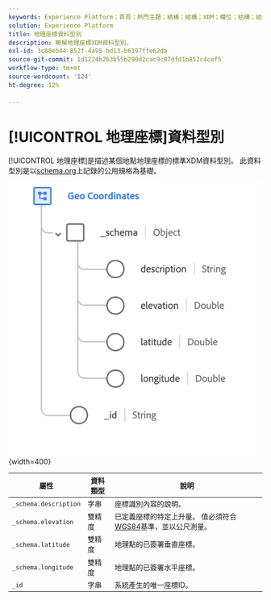 ```yaml
---
keywords: Experience Platform；首頁；熱門主題；結構；結構；XDM；欄位；結構；結構；地理；座標；資料型別；資料型別；
solution: Experience Platform
title: 地理座標資料型別
description: 瞭解地理座標XDM資料型別。
exl-id: 3c80eb44-852f-4a95-bd13-b6197ffe62da
source-git-commit: 1d1224b263b55b290d2cac9c07dfd1b852c4cef5
workflow-type: tm+mt
source-wordcount: '124'
ht-degree: 12%

---
```


# [!UICONTROL 地理座標]資料型別

[!UICONTROL 地理座標]是描述某個地點地理座標的標準XDM資料型別。 此資料型別是以[schema.org](https://schema.org/GeoCoordinates)上記錄的公用規格為基礎。

![](../images/data-types/geo-coordinates.png){width=400}

| 屬性 | 資料類型 | 說明 |
| --- | --- | --- |
| `_schema.description` | 字串 | 座標識別內容的說明。 |
| `_schema.elevation` | 雙精度 | 已定義座標的特定上升量。 值必須符合[WGS84](https://gisgeography.com/wgs84-world-geodetic-system/)基準，並以公尺測量。 |
| `_schema.latitude` | 雙精度 | 地理點的已簽署垂直座標。 |
| `_schema.longitude` | 雙精度 | 地理點的已簽署水平座標。 |
| `_id` | 字串 | 系統產生的唯一座標ID。 |

